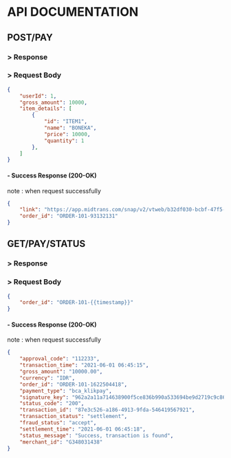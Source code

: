 # API DOCUMENTATION

## POST/PAY

### > Response

### > Request Body

```JSON
{
    "userId": 1,
    "gross_amount": 10000,
    "item_details": [
        {
            "id": "ITEM1",
            "name": "BONEKA",
            "price": 10000,
            "quantity": 1
        },
    ]
}
```

#### - Success Response (200-OK)

note : when request successfully

```JSON
{
    "link": "https://app.midtrans.com/snap/v2/vtweb/b32df030-bcbf-47f5-7aedf243a657",
    "order_id": "ORDER-101-93132131"
}
```

## GET/PAY/STATUS

### > Response

### > Request Body

```JSON
{
    "order_id": "ORDER-101-{{timestamp}}"
}
```

#### - Success Response (200-OK)

note : when request successfully

```JSON
{
    "approval_code": "112233",
    "transaction_time": "2021-06-01 06:45:15",
    "gross_amount": "10000.00",
    "currency": "IDR",
    "order_id": "ORDER-101-1622504418",
    "payment_type": "bca_klikpay",
    "signature_key": "962a2a11a714638900f5ce836b990a533694be9d2719c9c86c92b06f05a7ae55128053ba51de1a8286131f099593523f17203601efdee4b6a54b2e3007800972",
    "status_code": "200",
    "transaction_id": "87e3c526-a186-4913-9fda-546419567921",
    "transaction_status": "settlement",
    "fraud_status": "accept",
    "settlement_time": "2021-06-01 06:45:18",
    "status_message": "Success, transaction is found",
    "merchant_id": "G348031438"
}
```